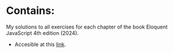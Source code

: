 # Contains:
My solutions to all exercises for each chapter of the book Eloquent JavaScript 4th edition (2024).
- Accesible at this [link](https://eloquentjavascript.net/index.html).

